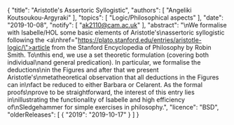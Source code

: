 {
    "title": "Aristotle's Assertoric Syllogistic",
    "authors": [
        "Angeliki Koutsoukou-Argyraki"
    ],
    "topics": [
        "Logic/Philosophical aspects"
    ],
    "date": "2019-10-08",
    "notify": [
        "ak2110@cam.ac.uk"
    ],
    "abstract": "\nWe formalise with Isabelle/HOL some basic elements of Aristotle's\nassertoric syllogistic following the <a\nhref=\"https://plato.stanford.edu/entries/aristotle-logic/\">article from the Stanford Encyclopedia of Philosophy by Robin Smith.</a> To\nthis end, we use a set theoretic formulation (covering both individual\nand general predication). In particular, we formalise the deductions\nin the Figures and after that we present Aristotle's\nmetatheoretical observation that all deductions in the Figures can in\nfact be reduced to either Barbara or Celarent. As the formal proofs\nprove to be straightforward, the interest of this entry lies in\nillustrating the functionality of Isabelle and high efficiency of\nSledgehammer for simple exercises in philosophy.",
    "licence": "BSD",
    "olderReleases": [
        {
            "2019": "2019-10-17"
        }
    ]
}